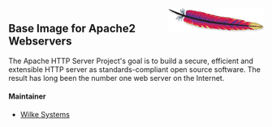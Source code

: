 <img align="right" src="https://github.com/wilkesystems/docker-apache2/raw/master/docs/logo.png" height="50" width="190">

## Base Image for Apache2 Webservers

The Apache HTTP Server Project's goal is to build a secure, efficient and extensible HTTP server as standards-compliant open 
source software. The result has long been the number one web server on the Internet.

#### Maintainer

 - [Wilke Systems](https://wilke.systems)